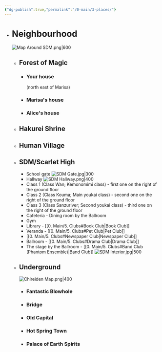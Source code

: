 ```yaml
---
{"dg-publish":true,"permalink":"/0-main/3-places/"}
---
```


- # Neighbourhood
	 ![Map Around SDM.png|600](/img/user/2.%20Images/Map%20Around%20SDM.png)
	- ## Forest of Magic
		- ### Your house
			(north east of Marisa)
		- ### Marisa's house
		- ### Alice's house
	- ## Hakurei Shrine
	- ## Human Village
	- ## **SDM/Scarlet High**
		- School gate
		![SDM Gate.jpg|300](/img/user/2.%20Images/SDM%20Gate.jpg)
		- Hallway
		![SDM Hallway.png|400](/img/user/2.%20Images/SDM%20Hallway.png)
		- Class 1 (Class Wan; Kemonomimi class) - first one on the right of the ground floor
		- Class 2 (Class Kouma; Main youkai class) - second one on the right of the ground floor
		- Class 3 (Class Sanzuriver; Second youkai class) - third one on the right of the ground floor
		- Cafeteria - Dining room by the Ballroom
		- Gym
		- Library - [[0. Main/5. Clubs#Book Club\|Book Club]]
		- Veranda - [[0. Main/5. Clubs#Pet Club\|Pet Club]]
		- [[0. Main/5. Clubs#Newspaper Club\|Newspaper Club]]
		- Ballroom - [[0. Main/5. Clubs#Drama Club\|Drama Club]]
		- The stage by the Ballroom - [[0. Main/5. Clubs#Band Club (Phantom Ensemble)\|Band Club]]
		![SDM Interior.jpg|500](/img/user/2.%20Images/SDM%20Interior.jpg)
	- ## Underground
		![Chireiden Map.png|400](/img/user/2.%20Images/Chireiden%20Map.png)
		- ### Fantastic Blowhole
		- ### Bridge
		- ### Old Capital
		- ### Hot Spring Town
		- ### Palace of Earth Spirits